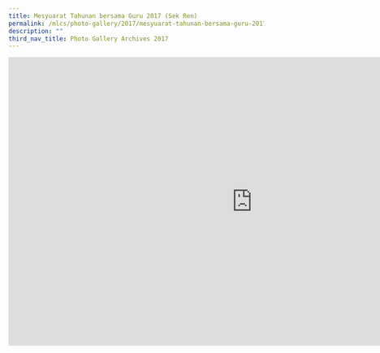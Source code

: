 ```yaml
---
title: Mesyuarat Tahunan bersama Guru 2017 (Sek Ren)
permalink: /mlcs/photo-gallery/2017/mesyuarat-tahunan-bersama-guru-2017-sek-ren/
description: ""
third_nav_title: Photo Gallery Archives 2017
---
```

<iframe allowfullscreen="true" height="569" width="960" frameborder="0" src="https://docs.google.com/presentation/d/e/2PACX-1vTTBQ1lorenMuZpl6xyXJeccA-acVdZW7HfPciqVF_PwZCbaMdbqXxYzRcYJwNHyWLM0uPjoXVR3Y7k/embed?start=false&amp;loop=false&amp;delayms=3000"></iframe>
